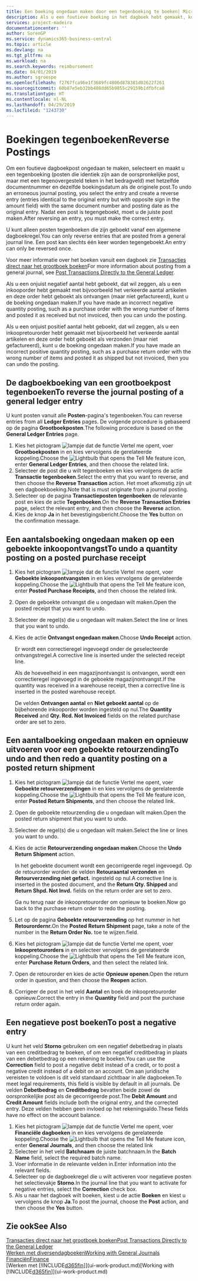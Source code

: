 ```yaml
---
title: Een boeking ongedaan maken door een tegenboeking te boeken| Microsoft Docs
description: Als u een foutieve boeking in het dagboek hebt gemaakt, kunt u vervolgens de functie Transactie tegenboeken gebruiken om de boeking ongedaan te maken met de juiste audittrail.
services: project-madeira
documentationcenter: ''
author: SorenGP
ms.service: dynamics365-business-central
ms.topic: article
ms.devlang: na
ms.tgt_pltfrm: na
ms.workload: na
ms.search.keywords: reimbursement
ms.date: 04/01/2019
ms.author: sgroespe
ms.openlocfilehash: f2767fca96e1f3689fc4806d878381d02622f261
ms.sourcegitcommit: 60b87e5eb32bb408dd65b9855c29159b1dfbfca8
ms.translationtype: HT
ms.contentlocale: nl-NL
ms.lasthandoff: 04/29/2019
ms.locfileid: "1243730"
---
```

# <a name="reverse-postings"></a><span data-ttu-id="11dd5-103">Boekingen tegenboeken</span><span class="sxs-lookup"><span data-stu-id="11dd5-103">Reverse Postings</span></span>
<span data-ttu-id="11dd5-104">Om een foutieve dagboekpost ongedaan te maken, selecteert en maakt u een tegenboeking (posten die identiek zijn aan de oorspronkelijke post, maar met een tegenovergesteld teken in het bedragveld) met hetzelfde documentnummer en dezelfde boekingsdatum als de originele post.</span><span class="sxs-lookup"><span data-stu-id="11dd5-104">To undo an erroneous journal posting, you select the entry and create a reverse entry (entries identical to the original entry but with opposite sign in the amount field) with the same document number and posting date as the original entry.</span></span> <span data-ttu-id="11dd5-105">Nadat een post is tegengeboekt, moet u de juiste post maken.</span><span class="sxs-lookup"><span data-stu-id="11dd5-105">After reversing an entry, you must make the correct entry.</span></span>

<span data-ttu-id="11dd5-106">U kunt alleen posten tegenboeken die zijn geboekt vanaf een algemene dagboekregel.</span><span class="sxs-lookup"><span data-stu-id="11dd5-106">You can only reverse entries that are posted from a general journal line.</span></span> <span data-ttu-id="11dd5-107">Een post kan slechts één keer worden tegengeboekt.</span><span class="sxs-lookup"><span data-stu-id="11dd5-107">An entry can only be reversed once.</span></span>

<span data-ttu-id="11dd5-108">Voor meer informatie over het boeken vanuit een dagboek zie [Transacties direct naar het grootboek boeken](finance-how-post-transactions-directly.md)</span><span class="sxs-lookup"><span data-stu-id="11dd5-108">For more information about posting from a general journal, see [Post Transactions Directly to the General Ledger](finance-how-post-transactions-directly.md).</span></span>

<span data-ttu-id="11dd5-109">Als u een onjuist negatief aantal hebt geboekt, dat wil zeggen, als u een inkooporder hebt gemaakt met bijvoorbeeld het verkeerde aantal artikelen en deze order hebt geboekt als ontvangen (maar niet gefactureerd), kunt u de boeking ongedaan maken.</span><span class="sxs-lookup"><span data-stu-id="11dd5-109">If you have made an incorrect negative quantity posting, such as a purchase order with the wrong number of items and posted it as received but not invoiced, then you can undo the posting.</span></span>

<span data-ttu-id="11dd5-110">Als u een onjuist positief aantal hebt geboekt, dat wil zeggen, als u een inkoopretourorder hebt gemaakt met bijvoorbeeld het verkeerde aantal artikelen en deze order hebt geboekt als verzonden (maar niet gefactureerd), kunt u de boeking ongedaan maken.</span><span class="sxs-lookup"><span data-stu-id="11dd5-110">If you have made an incorrect positive quantity posting, such as a purchase return order with the wrong number of items and posted it as shipped but not invoiced, then you can undo the posting.</span></span>   

## <a name="to-reverse-the-journal-posting-of-a-general-ledger-entry"></a><span data-ttu-id="11dd5-111">De dagboekboeking van een grootboekpost tegenboeken</span><span class="sxs-lookup"><span data-stu-id="11dd5-111">To reverse the journal posting of a general ledger entry</span></span>
<span data-ttu-id="11dd5-112">U kunt posten vanuit alle **Posten**-pagina's tegenboeken.</span><span class="sxs-lookup"><span data-stu-id="11dd5-112">You can reverse entries from all **Ledger Entries** pages.</span></span> <span data-ttu-id="11dd5-113">De volgende procedure is gebaseerd op de pagina **Grootboekposten**.</span><span class="sxs-lookup"><span data-stu-id="11dd5-113">The following procedure is based on the **General Ledger Entries** page.</span></span>
1. <span data-ttu-id="11dd5-114">Kies het pictogram ![lampje dat de functie Vertel me opent](media/ui-search/search_small.png "Vertel me wat u wilt doen"), voer **Grootboekposten** in en kies vervolgens de gerelateerde koppeling.</span><span class="sxs-lookup"><span data-stu-id="11dd5-114">Choose the ![Lightbulb that opens the Tell Me feature](media/ui-search/search_small.png "Tell me what you want to do") icon, enter **General Ledger Entries**, and then choose the related link.</span></span>
2. <span data-ttu-id="11dd5-115">Selecteer de post die u wilt tegenboeken en kies vervolgens de actie **Transactie tegenboeken**.</span><span class="sxs-lookup"><span data-stu-id="11dd5-115">Select the entry that you want to reverse, and then choose the **Reverse Transaction** action.</span></span> <span data-ttu-id="11dd5-116">Het moet afkomstig zijn uit een dagboekboeking.</span><span class="sxs-lookup"><span data-stu-id="11dd5-116">Note that is must originate from a journal posting.</span></span>
3. <span data-ttu-id="11dd5-117">Selecteer op de pagina **Transactieposten tegenboeken** de relevante post en kies de actie **Tegenboeken**.</span><span class="sxs-lookup"><span data-stu-id="11dd5-117">On the **Reverse Transaction Entries** page, select the relevant entry, and then choose the **Reverse** action.</span></span>
4. <span data-ttu-id="11dd5-118">Kies de knop **Ja** in het bevestigingsbericht.</span><span class="sxs-lookup"><span data-stu-id="11dd5-118">Choose the **Yes** button on the confirmation message.</span></span>

## <a name="to-undo-a-quantity-posting-on-a-posted-purchase-receipt"></a><span data-ttu-id="11dd5-119">Een aantalsboeking ongedaan maken op een geboekte inkoopontvangst</span><span class="sxs-lookup"><span data-stu-id="11dd5-119">To undo a quantity posting on a posted purchase receipt</span></span>  

1.  <span data-ttu-id="11dd5-120">Kies het pictogram ![lampje dat de functie Vertel me opent](media/ui-search/search_small.png "Vertel me wat u wilt doen"), voer **Geboekte inkoopontvangsten** in en kies vervolgens de gerelateerde koppeling.</span><span class="sxs-lookup"><span data-stu-id="11dd5-120">Choose the ![Lightbulb that opens the Tell Me feature](media/ui-search/search_small.png "Tell me what you want to do") icon, enter **Posted Purchase Receipts**, and then choose the related link.</span></span>  
2.  <span data-ttu-id="11dd5-121">Open de geboekte ontvangst die u ongedaan wilt maken.</span><span class="sxs-lookup"><span data-stu-id="11dd5-121">Open the posted receipt that you want to undo.</span></span>  
3.  <span data-ttu-id="11dd5-122">Selecteer de regel(s) die u ongedaan wilt maken.</span><span class="sxs-lookup"><span data-stu-id="11dd5-122">Select the line or lines that you want to undo.</span></span>  
4.  <span data-ttu-id="11dd5-123">Kies de actie **Ontvangst ongedaan maken**.</span><span class="sxs-lookup"><span data-stu-id="11dd5-123">Choose **Undo Receipt** action.</span></span>

    <span data-ttu-id="11dd5-124">Er wordt een correctieregel ingevoegd onder de geselecteerde ontvangstregel.</span><span class="sxs-lookup"><span data-stu-id="11dd5-124">A corrective line is inserted under the selected receipt line.</span></span>  

    <span data-ttu-id="11dd5-125">Als de hoeveelheid in een magazijnontvangst is ontvangen, wordt een correctieregel ingevoegd in de geboekte magazijnontvangst.</span><span class="sxs-lookup"><span data-stu-id="11dd5-125">If the quantity was received in a warehouse receipt, then a corrective line is inserted in the posted warehouse receipt.</span></span>  

    <span data-ttu-id="11dd5-126">De velden **Ontvangen aantal** en **Niet geboekt aantal** op de bijbehorende inkooporder worden ingesteld op nul.</span><span class="sxs-lookup"><span data-stu-id="11dd5-126">The **Quantity Received** and **Qty. Rcd. Not Invoiced** fields on the related purchase order are set to zero.</span></span>

## <a name="to-undo-and-then-redo-a-quantity-posting-on-a-posted-return-shipment"></a><span data-ttu-id="11dd5-127">Een aantalboeking ongedaan maken en opnieuw uitvoeren voor een geboekte retourzending</span><span class="sxs-lookup"><span data-stu-id="11dd5-127">To undo and then redo a quantity posting on a posted return shipment</span></span>

1.  <span data-ttu-id="11dd5-128">Kies het pictogram ![lampje dat de functie Vertel me opent](media/ui-search/search_small.png "Vertel me wat u wilt doen"), voer **Geboekte retourverzendingen** in en kies vervolgens de gerelateerde koppeling.</span><span class="sxs-lookup"><span data-stu-id="11dd5-128">Choose the ![Lightbulb that opens the Tell Me feature](media/ui-search/search_small.png "Tell me what you want to do") icon, enter **Posted Return Shipments**, and then choose the related link.</span></span>  
2.  <span data-ttu-id="11dd5-129">Open de geboekte retourzending die u ongedaan wilt maken.</span><span class="sxs-lookup"><span data-stu-id="11dd5-129">Open the posted return shipment that you want to undo.</span></span>
3. <span data-ttu-id="11dd5-130">Selecteer de regel(s) die u ongedaan wilt maken.</span><span class="sxs-lookup"><span data-stu-id="11dd5-130">Select the line or lines you want to undo.</span></span>  

4.  <span data-ttu-id="11dd5-131">Kies de actie **Retourverzending ongedaan maken**.</span><span class="sxs-lookup"><span data-stu-id="11dd5-131">Choose the **Undo Return Shipment** action.</span></span>  

    <span data-ttu-id="11dd5-132">In het geboekte document wordt een gecorrigeerde regel ingevoegd. Op de retourorder worden de velden **Retouraantal verzonden** en **Retourverzending niet gefact.** ingesteld op nul.</span><span class="sxs-lookup"><span data-stu-id="11dd5-132">A corrective line is inserted in the posted document, and the **Return Qty. Shipped** and **Return Shpd. Not Invd.** fields on the return order are set to zero.</span></span>  

    <span data-ttu-id="11dd5-133">Ga nu terug naar de inkoopretourorder om opnieuw te boeken.</span><span class="sxs-lookup"><span data-stu-id="11dd5-133">Now go back to the purchase return order to redo the posting.</span></span>  

5.  <span data-ttu-id="11dd5-134">Let op de pagina **Geboekte retourverzending** op het nummer in het **Retourordernr.**</span><span class="sxs-lookup"><span data-stu-id="11dd5-134">On the **Posted Return Shipment** page, take a note of the number in the **Return Order No.**</span></span> <span data-ttu-id="11dd5-135">toe te wijzen.</span><span class="sxs-lookup"><span data-stu-id="11dd5-135">field.</span></span>  
6.  <span data-ttu-id="11dd5-136">Kies het pictogram ![lampje dat de functie Vertel me opent](media/ui-search/search_small.png "Vertel me wat u wilt doen"), voer **Inkoopretourorders** in en selecteer vervolgens de gerelateerde koppeling.</span><span class="sxs-lookup"><span data-stu-id="11dd5-136">Choose the ![Lightbulb that opens the Tell Me feature](media/ui-search/search_small.png "Tell me what you want to do") icon, enter **Purchase Return Orders**, and then select the related link.</span></span>  
7.  <span data-ttu-id="11dd5-137">Open de retourorder en kies de actie **Opnieuw openen**.</span><span class="sxs-lookup"><span data-stu-id="11dd5-137">Open the return order in question, and then choose the **Reopen** action.</span></span>  
8.  <span data-ttu-id="11dd5-138">Corrigeer de post in het veld **Aantal** en boek de inkoopretourorder opnieuw.</span><span class="sxs-lookup"><span data-stu-id="11dd5-138">Correct the entry in the **Quantity** field and post the purchase return order again.</span></span>  

## <a name="to-post-a-negative-entry"></a><span data-ttu-id="11dd5-139">Een negatieve post boeken</span><span class="sxs-lookup"><span data-stu-id="11dd5-139">To post a negative entry</span></span>  
<span data-ttu-id="11dd5-140">U kunt het veld **Storno** gebruiken om een negatief debetbedrag in plaats van een creditbedrag te boeken, of om een negatief creditbedrag in plaats van een debetbedrag op een rekening te boeken.</span><span class="sxs-lookup"><span data-stu-id="11dd5-140">You can use the **Correction** field to post a negative debit instead of a credit, or to post a negative credit instead of a debit on an account.</span></span> <span data-ttu-id="11dd5-141">Om aan juridische vereisten te voldoen is dit veld standaard zichtbaar in alle dagboeken.</span><span class="sxs-lookup"><span data-stu-id="11dd5-141">To meet legal requirements, this field is visible by default in all journals.</span></span> <span data-ttu-id="11dd5-142">De velden **Debetbedrag** en **Creditbedrag** bevatten beide zowel de oorspronkelijke post als de gecorrigeerde post.</span><span class="sxs-lookup"><span data-stu-id="11dd5-142">The **Debit Amount** and **Credit Amount** fields include both the original entry, and the corrected entry.</span></span> <span data-ttu-id="11dd5-143">Deze velden hebben geen invloed op het rekeningsaldo.</span><span class="sxs-lookup"><span data-stu-id="11dd5-143">These fields have no effect on the account balance.</span></span>  

1.  <span data-ttu-id="11dd5-144">Kies het pictogram ![lampje dat de functie Vertel me opent](media/ui-search/search_small.png "Vertel me wat u wilt doen"), voer **Financiële dagboeken** in en kies vervolgens de gerelateerde koppeling.</span><span class="sxs-lookup"><span data-stu-id="11dd5-144">Choose the ![Lightbulb that opens the Tell Me feature](media/ui-search/search_small.png "Tell me what you want to do") icon, enter **General Journals**, and then choose the related link</span></span>  
2.  <span data-ttu-id="11dd5-145">Selecteer in het veld **Batchnaam** de juiste batchnaam.</span><span class="sxs-lookup"><span data-stu-id="11dd5-145">In the **Batch Name** field, select the required batch name.</span></span>  
3.  <span data-ttu-id="11dd5-146">Voer informatie in de relevante velden in.</span><span class="sxs-lookup"><span data-stu-id="11dd5-146">Enter information into the relevant fields.</span></span>  
4.  <span data-ttu-id="11dd5-147">Selecteer op de dagboekregel die u wilt activeren voor negatieve posten het selectievakje **Storno**.</span><span class="sxs-lookup"><span data-stu-id="11dd5-147">In the journal line that you want to activate for negative entries, select the **Correction** check box.</span></span>  
5.  <span data-ttu-id="11dd5-148">Als u naar het dagboek wilt boeken, kiest u de actie **Boeken** en kiest u vervolgens de knop **Ja**.</span><span class="sxs-lookup"><span data-stu-id="11dd5-148">To post the journal, choose the **Post** action, and then choose the **Yes** button.</span></span>

## <a name="see-also"></a><span data-ttu-id="11dd5-149">Zie ook</span><span class="sxs-lookup"><span data-stu-id="11dd5-149">See Also</span></span>
[<span data-ttu-id="11dd5-150">Transacties direct naar het grootboek boeken</span><span class="sxs-lookup"><span data-stu-id="11dd5-150">Post Transactions Directly to the General Ledger</span></span>](finance-how-post-transactions-directly.md)  
[<span data-ttu-id="11dd5-151">Werken met diversendagboeken</span><span class="sxs-lookup"><span data-stu-id="11dd5-151">Working with General Journals</span></span>](ui-work-general-journals.md)  
[<span data-ttu-id="11dd5-152">Financiën</span><span class="sxs-lookup"><span data-stu-id="11dd5-152">Finance</span></span>](finance.md)  
<span data-ttu-id="11dd5-153">[Werken met [!INCLUDE[d365fin](includes/d365fin_md.md)]](ui-work-product.md)</span><span class="sxs-lookup"><span data-stu-id="11dd5-153">[Working with [!INCLUDE[d365fin](includes/d365fin_md.md)]](ui-work-product.md)</span></span>  
